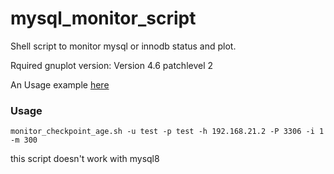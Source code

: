 # mysql_monitor_script

Shell script to monitor mysql or innodb status and plot. 

Rquired gnuplot version: Version 4.6 patchlevel 2

An Usage example [here](https://dbalife.info/2018/07/01/%E6%8E%A2%E7%B4%A2%E5%8F%91%E7%8E%B0%EF%BC%9AInnoDB-%E5%86%85%E9%83%A8IO%E6%B4%BB%E5%8A%A8%E7%9B%91%E6%8E%A7/)

### Usage
```
monitor_checkpoint_age.sh -u test -p test -h 192.168.21.2 -P 3306 -i 1 -m 300   
```
this script doesn't work with mysql8
